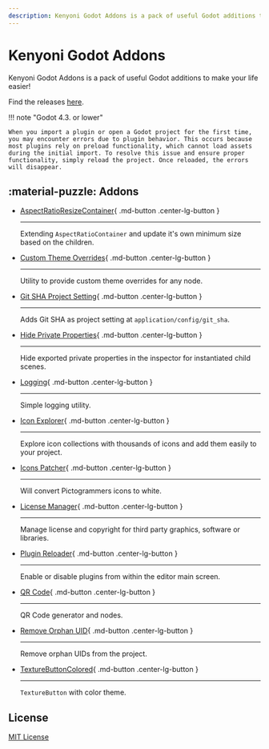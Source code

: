 ```yaml
---
description: Kenyoni Godot Addons is a pack of useful Godot additions to make your life easier!
---
```


# Kenyoni Godot Addons

Kenyoni Godot Addons is a pack of useful Godot additions to make your life easier!

Find the releases [here](https://github.com/kenyoni-software/godot-addons/releases/tag/latest).

!!! note "Godot 4.3. or lower"

    When you import a plugin or open a Godot project for the first time, you may encounter errors due to plugin behavior. This occurs because most plugins rely on preload functionality, which cannot load assets during the initial import. To resolve this issue and ensure proper functionality, simply reload the project. Once reloaded, the errors will disappear.

## :material-puzzle: Addons

<div class="grid cards" markdown>

-   [AspectRatioResizeContainer](addons/aspect_ratio_resize_container.md){ .md-button .center-lg-button }

    ---

    Extending `AspectRatioContainer` and update it's own minimum size based on the children.

-   [Custom Theme Overrides](addons/custom_theme_overrides.md){ .md-button .center-lg-button }

    ---

    Utility to provide custom theme overrides for any node.

-   [Git SHA Project Setting](addons/git_sha_project_setting.md){ .md-button .center-lg-button }

    ---

    Adds Git SHA as project setting at `application/config/git_sha`.

-   [Hide Private Properties](addons/hide_private_properties.md){ .md-button .center-lg-button }

    ---

    Hide exported private properties in the inspector for instantiated child scenes.

-   [Logging](addons/glogging.md){ .md-button .center-lg-button }

    ---

    Simple logging utility.

-   [Icon Explorer](addons/icon_explorer.md){ .md-button .center-lg-button }

    ---

    Explore icon collections with thousands of icons and add them easily to your project.

-   [Icons Patcher](addons/icons_patcher.md){ .md-button .center-lg-button }

    ---

    Will convert Pictogrammers icons to white.

-   [License Manager](addons/licenses.md){ .md-button .center-lg-button }

    ---

    Manage license and copyright for third party graphics, software or libraries.

-   [Plugin Reloader](addons/plugin_reloader.md){ .md-button .center-lg-button }

    ---

    Enable or disable plugins from within the editor main screen.

-   [QR Code](addons/qr_code.md){ .md-button .center-lg-button }

    ---

    QR Code generator and nodes.

-   [Remove Orphan UID](addons/remove_orphan_uid.md){ .md-button .center-lg-button }

    ---

    Remove orphan UIDs from the project.

-   [TextureButtonColored](addons/texture_button_colored.md){ .md-button .center-lg-button }

    ---

    `TextureButton` with color theme.

</div>

## License

[MIT License](https://github.com/kenyoni-software/godot-addons/blob/main/LICENSE.md)
